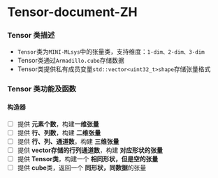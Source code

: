 # Tensor-document-ZH

### Tensor 类描述

* `Tensor`类为`MINI-MLsys`中的张量类，支持维度：`1-dim、2-dim、3-dim`
* Tensor类通过`Armadillo.cube`存储数据
* Tensor类提供私有成员变量`std::vector<uint32_t>shape`存储张量格式



### Tensor 类功能及函数

#### 构造器

- [ ] 提供 **元素个数**，构建**一维张量**
- [ ] 提供 **行、列数**，构建 **二维张量**
- [ ] 提供 **行、列、通道数**，构建 **三维张量**
- [ ] 提供 **vector存储的行列通道数**，构建 **对应形状的张量**
- [ ] 提供 **Tensor类**，构建一个 **相同形状，但是空的张量**
- [ ] 提供 **cube**类，返回一个 **同形状，同数据**的张量